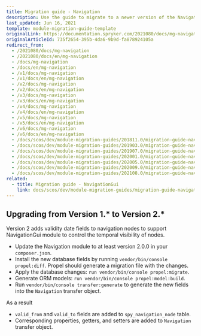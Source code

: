 ```yaml
---
title: Migration guide - Navigation
description: Use the guide to migrate to a newer version of the Navigation module.
last_updated: Jun 16, 2021
template: module-migration-guide-template
originalLink: https://documentation.spryker.com/2021080/docs/mg-navigation
originalArticleId: 735f2654-395b-4da6-9b9d-fa878924105a
redirect_from:
  - /2021080/docs/mg-navigation
  - /2021080/docs/en/mg-navigation
  - /docs/mg-navigation
  - /docs/en/mg-navigation
  - /v1/docs/mg-navigation
  - /v1/docs/en/mg-navigation
  - /v2/docs/mg-navigation
  - /v2/docs/en/mg-navigation
  - /v3/docs/mg-navigation
  - /v3/docs/en/mg-navigation
  - /v4/docs/mg-navigation
  - /v4/docs/en/mg-navigation
  - /v5/docs/mg-navigation
  - /v5/docs/en/mg-navigation
  - /v6/docs/mg-navigation
  - /v6/docs/en/mg-navigation
  - /docs/scos/dev/module-migration-guides/201811.0/migration-guide-navigation.html
  - /docs/scos/dev/module-migration-guides/201903.0/migration-guide-navigation.html
  - /docs/scos/dev/module-migration-guides/201907.0/migration-guide-navigation.html
  - /docs/scos/dev/module-migration-guides/202001.0/migration-guide-navigation.html
  - /docs/scos/dev/module-migration-guides/202005.0/migration-guide-navigation.html
  - /docs/scos/dev/module-migration-guides/202009.0/migration-guide-navigation.html
  - /docs/scos/dev/module-migration-guides/202108.0/migration-guide-navigation.html
related:
  - title: Migration guide - NavigationGui
    link: docs/scos/dev/module-migration-guides/migration-guide-navigationgui.html
---
```


## Upgrading from Version 1.* to Version 2.*

Version 2 adds validity date fields to navigation nodes to support NavigationGui module to control the temporal visibility of nodes.

* Update the Navigation module to at least  version 2.0.0 in your `composer.json`.
* Install the new database fields by running `vendor/bin/console propel:diff`. Propel should generate a migration file with the changes.
* Apply the database changes: `run vendor/bin/console propel:migrate`.
* Generate ORM models: `run vendor/bin/console propel:model:build`.
* Run `vendor/bin/console transfer:generate` to generate the new fields into the `Navigation` transfer object.

As a result

* `valid_from` and `valid_to` fields are added to `spy_navigation_node` table.
* Corresponding properties, getters, and setters are added to `Navigation` transfer object.

<!-- Last review date: Sep 21, 2017 by Karoly Gerner -->
